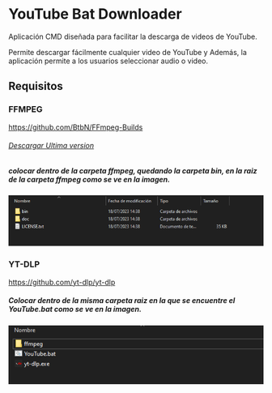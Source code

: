 # YouTube Bat Downloader

Aplicación CMD diseñada para facilitar la descarga de videos de YouTube. 

Permite descargar fácilmente cualquier video de YouTube y Además, la aplicación permite a los usuarios seleccionar audio o video.

## Requisitos

### FFMPEG

https://github.com/BtbN/FFmpeg-Builds

###### [Descargar Ultima version][UltimaVersionFMPEG]

##### colocar dentro de la carpeta ffmpeg, quedando la carpeta bin, en la raiz de la carpeta ffmpeg como se ve en la imagen.

![Alt text](image.png)

### YT-DLP

https://github.com/yt-dlp/yt-dlp

##### Colocar dentro de la misma carpeta raiz en la que se encuentre el YouTube.bat como se ve en la imagen.

![Alt text](image-1.png)

[UltimaVersionFMPEG]:https://github.com/BtbN/FFmpeg-Builds/releases/tag/latest
